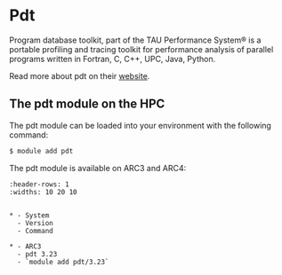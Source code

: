 # Pdt

Program database toolkit, part of the TAU Performance System&reg; is a portable profiling and tracing toolkit for performance analysis of parallel programs written in Fortran, C, C++, UPC, Java, Python.



Read more about pdt on their [website](https://www.cs.uoregon.edu/research/tau/home.php).





## The pdt module on the HPC

The pdt module can be loaded into your environment with the following command:

```bash
$ module add pdt
```

The pdt module is available on ARC3 and ARC4:

```{list-table}
:header-rows: 1
:widths: 10 20 10


* - System
  - Version
  - Command

* - ARC3
  - pdt 3.23
  - `module add pdt/3.23`

```